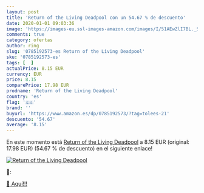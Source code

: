 ```yaml
---
layout: post
title: 'Return of the Living Deadpool con un 54.67 % de descuento'
date: 2020-01-01 09:03:36
image: 'https://images-eu.ssl-images-amazon.com/images/I/51AEwZlI7BL._SL200_.jpg'
comments: true
category: ofertas
author: ring
slug: '0785192573-es Return of the Living Deadpool'
sku: '0785192573-es'
tags: [  ]
actualPrice: 8.15 EUR
currency: EUR
price: 8.15
comparePrice: 17.98 EUR
prodname: 'Return of the Living Deadpool'
country: 'es'
flag: '🇪🇸'
brand: ''
buyurl: 'https://www.amazon.es/dp/0785192573/?tag=tolees-21'
descuento: '54.67'
average: '8.15'
---
```


En este momento está [Return of the Living Deadpool](https://www.amazon.es/dp/0785192573/?tag=tolees-21) a 8.15 EUR (original: 17.98 EUR) (54.67 %  de descuento) en el siguiente enlace!

[![Return of the Living Deadpool](https://images-eu.ssl-images-amazon.com/images/I/51AEwZlI7BL._SL200_.jpg)](https://www.amazon.es/dp/0785192573/?tag=tolees-21)

🔎:


[🛒 Aquí!!!](https://www.amazon.es/dp/0785192573/?tag=tolees-21)
